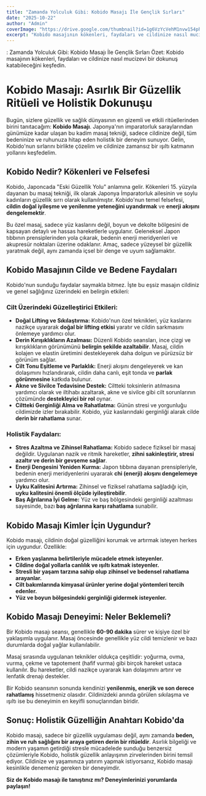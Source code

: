```yaml
---
title: "Zamanda Yolculuk Gibi: Kobido Masajı İle Gençlik Sırları"
date: "2025-10-22"
author: "Admin"
coverImage: "https://drive.google.com/thumbnail?id=1g6VzYcVehM1nvw154phVrxUG-TWfhYlg&sz=w1000"
excerpt: "Kobido masajının kökenleri, faydaları ve cildinize nasıl mucizevi bir dokunuş katabileceğini keşfedin.  # Kobido Masajı: Asırlık Bir Güzellik Ritüeli ve Holistik Dokunuşu  Bugün, sizlere güzellik ve sağlık dünyasının en gizemli ve etkili ritüellerinden birini tanıtacağım: **Kobido Masajı**. Japonya'nın imparatorluk saraylarından günümüze kadar ulaşan bu kadim masaj tekniği, sadece cildinize değil, tüm bedeninize ve ruhunuza hitap eden holistik bir deneyim sunuyor. Gelin, Kobido'nun sırlarını birlikte çözelim ve cildinize zamansız bir ışıltı katmanın yollarını keşfedelim.  ## Kobido Nedir? Kökenleri ve Felsefesi  Kobido, Japoncada \"Eski Güzellik Yolu\" anlamına gelir. Kökenleri 15. yüzyıla dayanan bu masaj tekniği, ilk olarak Japonya İmparatorluk ailesinin ve soylu kadınların güzellik sırrı olarak kullanılmıştır. Kobido'nun temel felsefesi, **cildin doğal iyileşme ve yenilenme yeteneğini uyandırmak** ve **enerji akışını dengelemektir**.  Bu özel masaj, sadece yüz kaslarını değil, boyun ve dekolte bölgesini de kapsayan detaylı ve hassas hareketlerle uygulanır. Geleneksel Japon tıbbının prensiplerinden yola çıkarak, bedenin enerji meridyenleri ve akupresür noktaları üzerine odaklanır. Amaç, sadece yüzeysel bir güzellik yaratmak değil, aynı zamanda içsel bir denge ve uyum sağlamaktır.  ## Kobido Masajının Cilde ve Bedene Faydaları  Kobido'nun sunduğu faydalar saymakla bitmez. İşte bu eşsiz masajın cildiniz ve genel sağlığınız üzerindeki en belirgin etkileri:  ### Cilt Üzerindeki Güzelleştirici Etkileri:  *   **Doğal Lifting ve Sıkılaştırma:** Kobido'nun özel teknikleri, yüz kaslarını nazikçe uyararak **doğal bir lifting etkisi** yaratır ve cildin sarkmasını önlemeye yardımcı olur. *   **Derin Kırışıklıkların Azalması:** Düzenli Kobido seansları, ince çizgi ve kırışıklıkların görünümünü **belirgin şekilde azaltabilir**. Masaj, cildin kolajen ve elastin üretimini destekleyerek daha dolgun ve pürüzsüz bir görünüm sağlar. *   **Cilt Tonu Eşitleme ve Parlaklık:** Enerji akışını dengeleyerek ve kan dolaşımını hızlandırarak, cildin daha canlı, eşit tonda ve **parlak görünmesine** katkıda bulunur. *   **Akne ve Sivilce Tedavisine Destek:** Ciltteki toksinlerin atılmasına yardımcı olarak ve iltihabı azaltarak, akne ve sivilce gibi cilt sorunlarının çözümünde **destekleyici bir rol** oynar. *   **Ciltteki Gerginliği Alma ve Rahatlatma:** Günün stresi ve yorgunluğu cildimizde izler bırakabilir. Kobido, yüz kaslarındaki gerginliği alarak cilde **derin bir rahatlama** sunar.  ### Holistik Faydaları:  *   **Stres Azaltma ve Zihinsel Rahatlama:** Kobido sadece fiziksel bir masaj değildir. Uygulanan nazik ve ritmik hareketler, **zihni sakinleştirir, stresi azaltır ve derin bir gevşeme sağlar**. *   **Enerji Dengesini Yeniden Kurma:** Japon tıbbına dayanan prensipleriyle, bedenin enerji meridyenlerini uyararak **chi (enerji) akışını dengelemeye** yardımcı olur. *   **Uyku Kalitesini Artırma:** Zihinsel ve fiziksel rahatlama sağladığı için, **uyku kalitesini önemli ölçüde iyileştirebilir**. *   **Baş Ağrılarına İyi Gelme:** Yüz ve baş bölgesindeki gerginliği azaltması sayesinde, bazı **baş ağrılarına karşı rahatlama** sunabilir.  ## Kobido Masajı Kimler İçin Uygundur?  Kobido masajı, cildinin doğal güzelliğini korumak ve artırmak isteyen herkes için uygundur. Özellikle:  *   **Erken yaşlanma belirtileriyle mücadele etmek isteyenler.** *   **Cildine doğal yollarla canlılık ve ışıltı katmak isteyenler.** *   **Stresli bir yaşam tarzına sahip olup zihinsel ve bedensel rahatlama arayanlar.** *   **Cilt bakımlarında kimyasal ürünler yerine doğal yöntemleri tercih edenler.** *   **Yüz ve boyun bölgesindeki gerginliği gidermek isteyenler.**  ## Kobido Masajı Deneyimi: Neler Beklemeli?  Bir Kobido masajı seansı, genellikle **60-90 dakika** sürer ve kişiye özel bir yaklaşımla uygulanır. Masaj öncesinde genellikle yüz cildi temizlenir ve bazı durumlarda doğal yağlar kullanılabilir.  Masaj sırasında uygulanan teknikler oldukça çeşitlidir: yoğurma, ovma, vurma, çekme ve tapotement (hafif vurma) gibi birçok hareket ustaca kullanılır. Bu hareketler, cildi nazikçe uyararak kan dolaşımını artırır ve lenfatik drenajı destekler.  Bir Kobido seansının sonunda kendinizi **yenilenmiş, enerjik ve son derece rahatlamış** hissetmeniz olasıdır. Cildinizdeki anında görülen sıkılaşma ve ışıltı ise bu deneyimin en keyifli sonuçlarından biridir.  ## Sonuç: Holistik Güzelliğin Anahtarı Kobido'da  Kobido masajı, sadece bir güzellik uygulaması değil, aynı zamanda **beden, zihin ve ruh sağlığını bir araya getiren derin bir ritüeldir**. Asırlık bilgeliği ve modern yaşamın getirdiği stresle mücadelede sunduğu benzersiz çözümleriyle Kobido, holistik güzellik anlayışının zirvelerinden birini temsil ediyor. Cildinize ve yaşamınıza yatırım yapmak istiyorsanız, Kobido masajı kesinlikle denemeniz gereken bir deneyimdir.  **Siz de Kobido masajı ile tanıştınız mı? Deneyimlerinizi yorumlarda paylaşın!*"
---
```

: Zamanda Yolculuk Gibi: Kobido Masajı İle Gençlik Sırları
Özet: Kobido masajının kökenleri, faydaları ve cildinize nasıl mucizevi bir dokunuş katabileceğini keşfedin.

# Kobido Masajı: Asırlık Bir Güzellik Ritüeli ve Holistik Dokunuşu

Bugün, sizlere güzellik ve sağlık dünyasının en gizemli ve etkili ritüellerinden birini tanıtacağım: **Kobido Masajı**. Japonya'nın imparatorluk saraylarından günümüze kadar ulaşan bu kadim masaj tekniği, sadece cildinize değil, tüm bedeninize ve ruhunuza hitap eden holistik bir deneyim sunuyor. Gelin, Kobido'nun sırlarını birlikte çözelim ve cildinize zamansız bir ışıltı katmanın yollarını keşfedelim.

## Kobido Nedir? Kökenleri ve Felsefesi

Kobido, Japoncada "Eski Güzellik Yolu" anlamına gelir. Kökenleri 15. yüzyıla dayanan bu masaj tekniği, ilk olarak Japonya İmparatorluk ailesinin ve soylu kadınların güzellik sırrı olarak kullanılmıştır. Kobido'nun temel felsefesi, **cildin doğal iyileşme ve yenilenme yeteneğini uyandırmak** ve **enerji akışını dengelemektir**.

Bu özel masaj, sadece yüz kaslarını değil, boyun ve dekolte bölgesini de kapsayan detaylı ve hassas hareketlerle uygulanır. Geleneksel Japon tıbbının prensiplerinden yola çıkarak, bedenin enerji meridyenleri ve akupresür noktaları üzerine odaklanır. Amaç, sadece yüzeysel bir güzellik yaratmak değil, aynı zamanda içsel bir denge ve uyum sağlamaktır.

## Kobido Masajının Cilde ve Bedene Faydaları

Kobido'nun sunduğu faydalar saymakla bitmez. İşte bu eşsiz masajın cildiniz ve genel sağlığınız üzerindeki en belirgin etkileri:

### Cilt Üzerindeki Güzelleştirici Etkileri:

*   **Doğal Lifting ve Sıkılaştırma:** Kobido'nun özel teknikleri, yüz kaslarını nazikçe uyararak **doğal bir lifting etkisi** yaratır ve cildin sarkmasını önlemeye yardımcı olur.
*   **Derin Kırışıklıkların Azalması:** Düzenli Kobido seansları, ince çizgi ve kırışıklıkların görünümünü **belirgin şekilde azaltabilir**. Masaj, cildin kolajen ve elastin üretimini destekleyerek daha dolgun ve pürüzsüz bir görünüm sağlar.
*   **Cilt Tonu Eşitleme ve Parlaklık:** Enerji akışını dengeleyerek ve kan dolaşımını hızlandırarak, cildin daha canlı, eşit tonda ve **parlak görünmesine** katkıda bulunur.
*   **Akne ve Sivilce Tedavisine Destek:** Ciltteki toksinlerin atılmasına yardımcı olarak ve iltihabı azaltarak, akne ve sivilce gibi cilt sorunlarının çözümünde **destekleyici bir rol** oynar.
*   **Ciltteki Gerginliği Alma ve Rahatlatma:** Günün stresi ve yorgunluğu cildimizde izler bırakabilir. Kobido, yüz kaslarındaki gerginliği alarak cilde **derin bir rahatlama** sunar.

### Holistik Faydaları:

*   **Stres Azaltma ve Zihinsel Rahatlama:** Kobido sadece fiziksel bir masaj değildir. Uygulanan nazik ve ritmik hareketler, **zihni sakinleştirir, stresi azaltır ve derin bir gevşeme sağlar**.
*   **Enerji Dengesini Yeniden Kurma:** Japon tıbbına dayanan prensipleriyle, bedenin enerji meridyenlerini uyararak **chi (enerji) akışını dengelemeye** yardımcı olur.
*   **Uyku Kalitesini Artırma:** Zihinsel ve fiziksel rahatlama sağladığı için, **uyku kalitesini önemli ölçüde iyileştirebilir**.
*   **Baş Ağrılarına İyi Gelme:** Yüz ve baş bölgesindeki gerginliği azaltması sayesinde, bazı **baş ağrılarına karşı rahatlama** sunabilir.

## Kobido Masajı Kimler İçin Uygundur?

Kobido masajı, cildinin doğal güzelliğini korumak ve artırmak isteyen herkes için uygundur. Özellikle:

*   **Erken yaşlanma belirtileriyle mücadele etmek isteyenler.**
*   **Cildine doğal yollarla canlılık ve ışıltı katmak isteyenler.**
*   **Stresli bir yaşam tarzına sahip olup zihinsel ve bedensel rahatlama arayanlar.**
*   **Cilt bakımlarında kimyasal ürünler yerine doğal yöntemleri tercih edenler.**
*   **Yüz ve boyun bölgesindeki gerginliği gidermek isteyenler.**

## Kobido Masajı Deneyimi: Neler Beklemeli?

Bir Kobido masajı seansı, genellikle **60-90 dakika** sürer ve kişiye özel bir yaklaşımla uygulanır. Masaj öncesinde genellikle yüz cildi temizlenir ve bazı durumlarda doğal yağlar kullanılabilir.

Masaj sırasında uygulanan teknikler oldukça çeşitlidir: yoğurma, ovma, vurma, çekme ve tapotement (hafif vurma) gibi birçok hareket ustaca kullanılır. Bu hareketler, cildi nazikçe uyararak kan dolaşımını artırır ve lenfatik drenajı destekler.

Bir Kobido seansının sonunda kendinizi **yenilenmiş, enerjik ve son derece rahatlamış** hissetmeniz olasıdır. Cildinizdeki anında görülen sıkılaşma ve ışıltı ise bu deneyimin en keyifli sonuçlarından biridir.

## Sonuç: Holistik Güzelliğin Anahtarı Kobido'da

Kobido masajı, sadece bir güzellik uygulaması değil, aynı zamanda **beden, zihin ve ruh sağlığını bir araya getiren derin bir ritüeldir**. Asırlık bilgeliği ve modern yaşamın getirdiği stresle mücadelede sunduğu benzersiz çözümleriyle Kobido, holistik güzellik anlayışının zirvelerinden birini temsil ediyor. Cildinize ve yaşamınıza yatırım yapmak istiyorsanız, Kobido masajı kesinlikle denemeniz gereken bir deneyimdir.

**Siz de Kobido masajı ile tanıştınız mı? Deneyimlerinizi yorumlarda paylaşın!**